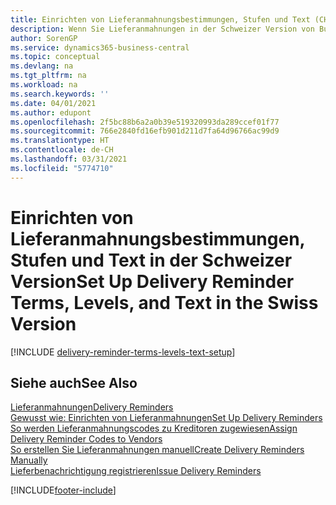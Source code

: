 ```yaml
---
title: Einrichten von Lieferanmahnungsbestimmungen, Stufen und Text (CH)
description: Wenn Sie Lieferanmahnungen in der Schweizer Version von Business Central verwenden möchten, müssen Sie Lieferanmahnungsmethoden, Lieferanmahnungsstufen und Lieferanmahnungstexte einrichten. Nachrichten
author: SorenGP
ms.service: dynamics365-business-central
ms.topic: conceptual
ms.devlang: na
ms.tgt_pltfrm: na
ms.workload: na
ms.search.keywords: ''
ms.date: 04/01/2021
ms.author: edupont
ms.openlocfilehash: 2f5bc88b6a2a0b39e519320993da289ccef01f77
ms.sourcegitcommit: 766e2840fd16efb901d211d7fa64d96766ac99d9
ms.translationtype: HT
ms.contentlocale: de-CH
ms.lasthandoff: 03/31/2021
ms.locfileid: "5774710"
---
```

# <a name="set-up-delivery-reminder-terms-levels-and-text-in-the-swiss-version"></a><span data-ttu-id="b64d9-104">Einrichten von Lieferanmahnungsbestimmungen, Stufen und Text in der Schweizer Version</span><span class="sxs-lookup"><span data-stu-id="b64d9-104">Set Up Delivery Reminder Terms, Levels, and Text in the Swiss Version</span></span>

[!INCLUDE [delivery-reminder-terms-levels-text-setup](../includes/ATCHDE/delivery-reminder-terms-levels-text-setup.md)]

## <a name="see-also"></a><span data-ttu-id="b64d9-105">Siehe auch</span><span class="sxs-lookup"><span data-stu-id="b64d9-105">See Also</span></span>

[<span data-ttu-id="b64d9-106">Lieferanmahnungen</span><span class="sxs-lookup"><span data-stu-id="b64d9-106">Delivery Reminders</span></span>](delivery-reminders.md)  
[<span data-ttu-id="b64d9-107">Gewusst wie: Einrichten von Lieferanmahnungen</span><span class="sxs-lookup"><span data-stu-id="b64d9-107">Set Up Delivery Reminders</span></span>](how-to-set-up-delivery-reminders.md)  
[<span data-ttu-id="b64d9-108">So werden Lieferanmahnungscodes zu Kreditoren zugewiesen</span><span class="sxs-lookup"><span data-stu-id="b64d9-108">Assign Delivery Reminder Codes to Vendors</span></span>](how-to-assign-delivery-reminder-codes-to-vendors.md)  
[<span data-ttu-id="b64d9-109">So erstellen Sie Lieferanmahnungen manuell</span><span class="sxs-lookup"><span data-stu-id="b64d9-109">Create Delivery Reminders Manually</span></span>](how-to-create-delivery-reminders-manually.md)  
[<span data-ttu-id="b64d9-110">Lieferbenachrichtigung registrieren</span><span class="sxs-lookup"><span data-stu-id="b64d9-110">Issue Delivery Reminders</span></span>](how-to-issue-delivery-reminders.md)  


[!INCLUDE[footer-include](../../includes/footer-banner.md)]